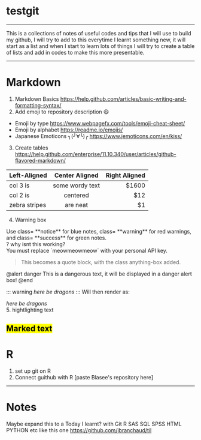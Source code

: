 # testgit
---

This is a collections of notes of useful codes and tips that I will use to build my github, I will try to add to this everytime I learnt something new, it will start as a list and when I start to learn lots of things I will try to create a table of lists and add in codes to make this more presentable. 

---
# Markdown
1. Markdown Basics https://help.github.com/articles/basic-writing-and-formatting-syntax/ 
2. Add emoji to repository description :smiley: 
  - Emoji by type https://www.webpagefx.com/tools/emoji-cheat-sheet/
  - Emoji by alphabet https://readme.io/emojis/
  - Japanese Emoticons ╮(╯∀╰)╭ https://www.jemoticons.com/en/kiss/
3. Create tables
https://help.github.com/enterprise/11.10.340/user/articles/github-flavored-markdown/

| Left-Aligned  | Center Aligned  | Right Aligned |
| :------------ |:---------------:| -----:|
| col 3 is      | some wordy text | $1600 |
| col 2 is      | centered        |   $12 |
| zebra stripes | are neat        |    $1 |

4. Warning box

<aside class="notice">
Use class= **notice** for blue notes, class= **warning** for red warnings, and class= **success** for green notes.
</aside>
? why isnt this working?

<aside class="notice">
You must replace `meowmeowmeow` with your personal API key.
</aside>

<blockquote class='anything-box'>
<p>This becomes a quote block, with the class anything-box added.</p>
</blockquote>

@alert danger
This is a dangerous text, it will be displayed in a danger alert box!
@end

::: warning
*here be dragons*
:::
Will then render as:

<div class="warning">
<em>here be dragons</em>
</div>
5. hightlighting text

<mark>Marked text</mark>
---
# R
1. set up git on R 
2. Connect guithub with R [paste Blasee's repository here]
---

# Notes
Maybe expand this to a Today I learnt? with Git R SAS SQL SPSS HTML PYTHON etc
like this one https://github.com/jbranchaud/til
